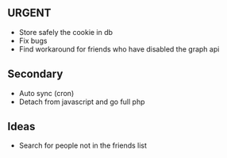## URGENT
- Store safely the cookie in db
- Fix bugs
- Find workaround for friends who have disabled the graph api

## Secondary
- Auto sync (cron)
- Detach from javascript and go full php

## Ideas
- Search for people not in the friends list
